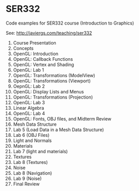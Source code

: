 # SER332
Code examples for SER332 course (Introduction to Graphics)

See: http://javiergs.com/teaching/ser332

<ol>
<li>Course Presentation
<li>Concepts
<li>OpenGL: Introduction
<li>OpenGL: Callback Functions
<li>OpenGL: Vertex and Shading
<li>OpenGL: Lab 1  
<li>OpenGL: Transformations (ModelView)
<li>OpenGL: Transformations (Viewport)
<li>OepnGL: Lab 2
<li>OpenGL: Display Lists and Menus
<li>OpenGL: Transformations (Projection)
<li>OpenGL: Lab 3
<li>Linear Algebra
<li>OpenGL: Lab 4
    
<li>OpenGL: Fonts, OBJ files, and Midterm Review
<li>Mesh Data Structure
<li>Lab 5 (Load Data in a Mesh Data Structure)
<li>Lab 6 (OBJ Files)
<li>Light and Normals
<li>Materials
<li>Lab 7 (light and materials)
<li>Textures
<li>Lab 8 (Textures)
<li>Noise
<li>Lab 8 (Navigation)
<li>Lab 9 (Noise)
<li>Final Review
</ol>
    
